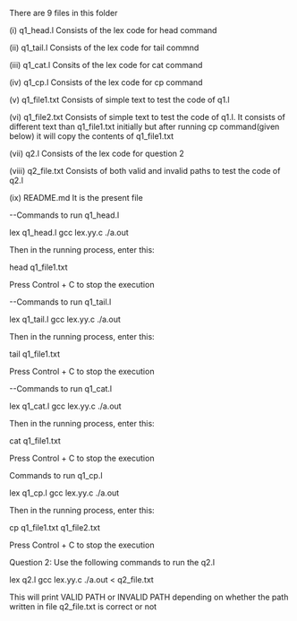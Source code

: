 There are 9 files in this folder

(i) q1_head.l
Consists of the lex code for head command

(ii) q1_tail.l
Consists of the lex code for tail commnd

(iii) q1_cat.l
Consits of the lex code for cat command

(iv) q1_cp.l
Consists of the lex code for cp command

(v) q1_file1.txt
Consists of simple text to test the code of q1.l

(vi) q1_file2.txt
Consists of simple text to test the code of q1.l. It consists of different text than q1_file1.txt initially but after running cp command(given below) it will copy the contents of q1_file1.txt

(vii) q2.l
Consists of the lex code for question 2

(viii) q2_file.txt
Consists of both valid and invalid paths to test the code of q2.l

(ix) README.md
It is the present file


--Commands to run q1_head.l

lex q1_head.l
gcc lex.yy.c
./a.out

Then in the running process, enter this:

head q1_file1.txt

Press Control + C to stop the execution

--Commands to run q1_tail.l

lex q1_tail.l
gcc lex.yy.c
./a.out

Then in the running process, enter this:

tail q1_file1.txt

Press Control + C to stop the execution

--Commands to run q1_cat.l

lex q1_cat.l
gcc lex.yy.c
./a.out

Then in the running process, enter this:

cat q1_file1.txt

Press Control + C to stop the execution

Commands to run q1_cp.l

lex q1_cp.l
gcc lex.yy.c
./a.out

Then in the running process, enter this:

cp q1_file1.txt q1_file2.txt

Press Control + C to stop the execution

Question 2:
Use the following commands to run the q2.l

lex q2.l
gcc lex.yy.c
./a.out < q2_file.txt


This will print VALID PATH or INVALID PATH depending on whether the path written in file q2_file.txt is correct or not
